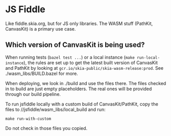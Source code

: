 JS Fiddle
=========

Like fiddle.skia.org, but for JS only libraries. The WASM stuff (PathKit,
CanvasKit) is a primary use case.


Which version of CanvasKit is being used?
-----------------------------------------
When running tests (`bazel test ...`) or a local instance (`make run-local-instance`), the rules
are set up to get the latest built version of CanvasKit and PathKit by looking at
`gcr.io/skia-public/skia-wasm-release:prod`. See ./wasm_libs/BUILD.bazel for more.

When deploying, we look in ./build and use the files there. The files checked in to build are just
empty placeholders. The real ones will be provided through our build pipeline.

To run jsfiddle locally with a custom build of CanvasKit/PathKit, copy the files to
//jsfiddle/wasm_libs/local_build and run:
```
make run-with-custom
```
Do not check in those files you copied.